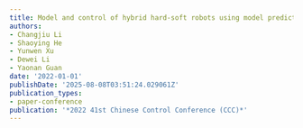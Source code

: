 ```yaml
---
title: Model and control of hybrid hard-soft robots using model predictive control
authors:
- Changjiu Li
- Shaoying He
- Yunwen Xu
- Dewei Li
- Yaonan Guan
date: '2022-01-01'
publishDate: '2025-08-08T03:51:24.029061Z'
publication_types:
- paper-conference
publication: '*2022 41st Chinese Control Conference (CCC)*'
---
```


